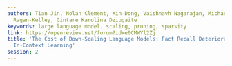 ```yaml
---
authors: Tian Jin, Nolan Clement, Xin Dong, Vaishnavh Nagarajan, Michael Carbin, Jonathan
  Ragan-Kelley, Gintare Karolina Dziugaite
keywords: large language model, scaling, pruning, sparsity
link: https://openreview.net/forum?id=e0CMWYl2Zj
title: 'The Cost of Down-Scaling Language Models: Fact Recall Deteriorates before
  In-Context Learning'
session: 2
---
```

